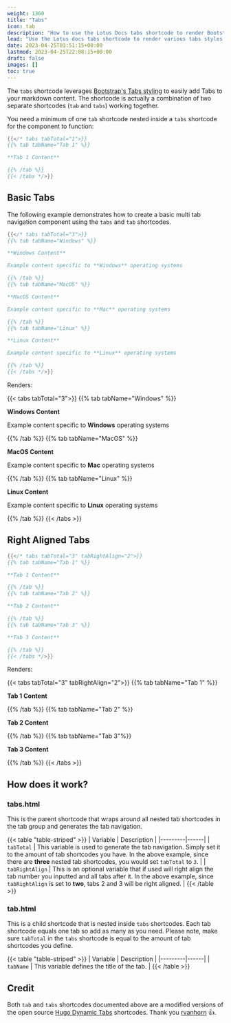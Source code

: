 ```yaml
---
weight: 1360
title: "Tabs"
icon: tab
description: "How to use the Lotus Docs tabs shortcode to render Bootstrap Tabs"
lead: "Use the Lotus docs tabs shortcode to render various tabs styles."
date: 2023-04-25T03:51:15+00:00
lastmod: 2023-04-25T22:08:15+00:00
draft: false
images: []
toc: true
---
```


The `tabs` shortcode leverages [Bootstrap's Tabs styling](https://getbootstrap.com/docs/5.3/components/navs-tabs/#tabs) to easily add Tabs to your markdown content. The shortcode is actually a combination of two separate shortcodes (`tab` and `tabs`) working together.

You need a minimum of one `tab` shortcode nested inside a `tabs` shortcode for the component to function:

```go
{{</* tabs tabTotal="1">}}
{{% tab tabName="Tab 1" %}}

**Tab 1 Content**

{{% /tab %}}
{{< /tabs */>}}
```

## Basic Tabs

The following example demonstrates how to create a basic multi tab navigation component using the `tabs` and `tab` shortcodes.

```go
{{</* tabs tabTotal="3">}}
{{% tab tabName="Windows" %}}

**Windows Content**

Example content specific to **Windows** operating systems

{{% /tab %}}
{{% tab tabName="MacOS" %}}

**MacOS Content**

Example content specific to **Mac** operating systems

{{% /tab %}}
{{% tab tabName="Linux" %}}

**Linux Content**

Example content specific to **Linux** operating systems

{{% /tab %}}
{{< /tabs */>}}
```

Renders:

{{< tabs tabTotal="3">}}
{{% tab tabName="Windows" %}}

**Windows Content**

Example content specific to **Windows** operating systems

{{% /tab %}}
{{% tab tabName="MacOS" %}}

**MacOS Content**

Example content specific to **Mac** operating systems

{{% /tab %}}
{{% tab tabName="Linux" %}}

**Linux Content**

Example content specific to **Linux** operating systems

{{% /tab %}}
{{< /tabs >}}

## Right Aligned Tabs

```go
{{</* tabs tabTotal="3" tabRightAlign="2">}}
{{% tab tabName="Tab 1" %}}

**Tab 1 Content**

{{% /tab %}}
{{% tab tabName="Tab 2" %}}

**Tab 2 Content**

{{% /tab %}}
{{% tab tabName="Tab 3" %}}

**Tab 3 Content**

{{% /tab %}}
{{< /tabs */>}}
```

Renders:

{{< tabs tabTotal="3" tabRightAlign="2">}}
{{% tab tabName="Tab 1" %}}

**Tab 1 Content**

{{% /tab %}}
{{% tab tabName="Tab 2" %}}

**Tab 2 Content**

{{% /tab %}}
{{% tab tabName="Tab 3"%}}

**Tab 3 Content**

{{% /tab %}}
{{< /tabs >}}

## How does it work?

### tabs.html

This is the parent shortcode that wraps around all nested tab shortcodes in the tab group and generates the tab navigation.

{{< table "table-striped" >}}
| Variable | Description |
|---------|------|
| `tabTotal` | This variable is used to generate the tab navigation. Simply set it to the amount of tab shortcodes you have. In the above example, since there are **three** nested tab shortcodes, you would set `tabTotal` to `3`. |
| `tabRightAlign` | This is an optional variable that if used will right align the tab number you inputted and all tabs after it. In the above example, since `tabRightAlign` is set to **two**, tabs 2 and 3 will be right aligned. |
{{< /table >}}

### tab.html

This is a child shortcode that is nested inside `tabs` shortcodes. Each tab shortcode equals one tab so add as many as you need. Please note, make sure `tabTotal` in the `tabs` shortcode is equal to the amount of tab shortcodes you define.

{{< table "table-striped" >}}
| Variable | Description |
|---------|------|
| `tabName` | This variable defines the title of the tab. |
{{< /table >}}

## Credit

Both `tab` and `tabs` shortcodes documented above are a modified versions of the open source [Hugo Dynamic Tabs](https://github.com/rvanhorn/hugo-dynamic-tabs/tree/bootstrap5) shortcodes. Thank you [rvanhorn](https://github.com/rvanhorn) 👍.